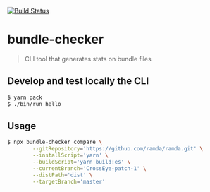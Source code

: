 [![Build Status](https://travis-ci.org/rbelling/bundle-checker.png)](https://travis-ci.org/rbelling/bundle-checker)

# bundle-checker

> CLI tool that generates stats on bundle files

## Develop and test locally the CLI

```bash
$ yarn pack
$ ./bin/run hello
```

## Usage

```bash
$ npx bundle-checker compare \
        --gitRepository='https://github.com/ramda/ramda.git' \
        --installScript='yarn' \
        --buildScript='yarn build:es' \
        --currentBranch='CrossEye-patch-1' \
        --distPath='dist' \
        --targetBranch='master'
```
